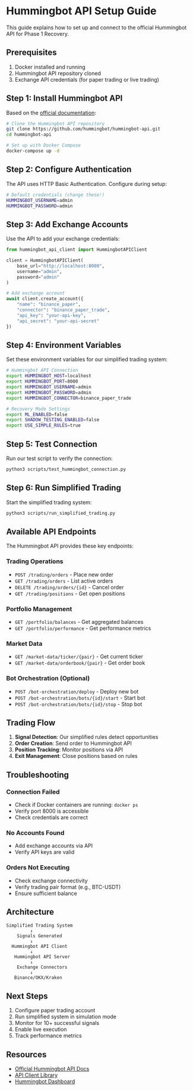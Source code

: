 # Hummingbot API Setup Guide

This guide explains how to set up and connect to the official Hummingbot API for Phase 1 Recovery.

## Prerequisites

1. Docker installed and running
2. Hummingbot API repository cloned
3. Exchange API credentials (for paper trading or live trading)

## Step 1: Install Hummingbot API

Based on the [official documentation](https://hummingbot.org/hummingbot-api/):

```bash
# Clone the Hummingbot API repository
git clone https://github.com/hummingbot/hummingbot-api.git
cd hummingbot-api

# Set up with Docker Compose
docker-compose up -d
```

## Step 2: Configure Authentication

The API uses HTTP Basic Authentication. Configure during setup:

```bash
# Default credentials (change these!)
HUMMINGBOT_USERNAME=admin
HUMMINGBOT_PASSWORD=admin
```

## Step 3: Add Exchange Accounts

Use the API to add your exchange credentials:

```python
from hummingbot_api_client import HummingbotAPIClient

client = HummingbotAPIClient(
    base_url="http://localhost:8000",
    username="admin",
    password="admin"
)

# Add exchange account
await client.create_account({
    "name": "binance_paper",
    "connector": "binance_paper_trade",
    "api_key": "your-api-key",
    "api_secret": "your-api-secret"
})
```

## Step 4: Environment Variables

Set these environment variables for our simplified trading system:

```bash
# Hummingbot API Connection
export HUMMINGBOT_HOST=localhost
export HUMMINGBOT_PORT=8000
export HUMMINGBOT_USERNAME=admin
export HUMMINGBOT_PASSWORD=admin
export HUMMINGBOT_CONNECTOR=binance_paper_trade

# Recovery Mode Settings
export ML_ENABLED=false
export SHADOW_TESTING_ENABLED=false
export USE_SIMPLE_RULES=true
```

## Step 5: Test Connection

Run our test script to verify the connection:

```bash
python3 scripts/test_hummingbot_connection.py
```

## Step 6: Run Simplified Trading

Start the simplified trading system:

```bash
python3 scripts/run_simplified_trading.py
```

## Available API Endpoints

The Hummingbot API provides these key endpoints:

### Trading Operations
- `POST /trading/orders` - Place new order
- `GET /trading/orders` - List active orders
- `DELETE /trading/orders/{id}` - Cancel order
- `GET /trading/positions` - Get open positions

### Portfolio Management
- `GET /portfolio/balances` - Get aggregated balances
- `GET /portfolio/performance` - Get performance metrics

### Market Data
- `GET /market-data/ticker/{pair}` - Get current ticker
- `GET /market-data/orderbook/{pair}` - Get order book

### Bot Orchestration (Optional)
- `POST /bot-orchestration/deploy` - Deploy new bot
- `POST /bot-orchestration/bots/{id}/start` - Start bot
- `POST /bot-orchestration/bots/{id}/stop` - Stop bot

## Trading Flow

1. **Signal Detection**: Our simplified rules detect opportunities
2. **Order Creation**: Send order to Hummingbot API
3. **Position Tracking**: Monitor positions via API
4. **Exit Management**: Close positions based on rules

## Troubleshooting

### Connection Failed
- Check if Docker containers are running: `docker ps`
- Verify port 8000 is accessible
- Check credentials are correct

### No Accounts Found
- Add exchange accounts via API
- Verify API keys are valid

### Orders Not Executing
- Check exchange connectivity
- Verify trading pair format (e.g., BTC-USDT)
- Ensure sufficient balance

## Architecture

```
Simplified Trading System
         ↓
    Signals Generated
         ↓
  Hummingbot API Client
         ↓
   Hummingbot API Server
         ↓
    Exchange Connectors
         ↓
   Binance/OKX/Kraken
```

## Next Steps

1. Configure paper trading account
2. Run simplified system in simulation mode
3. Monitor for 10+ successful signals
4. Enable live execution
5. Track performance metrics

## Resources

- [Official Hummingbot API Docs](https://hummingbot.org/hummingbot-api/)
- [API Client Library](https://github.com/hummingbot/hummingbot-api-client)
- [Hummingbot Dashboard](https://github.com/hummingbot/dashboard)
